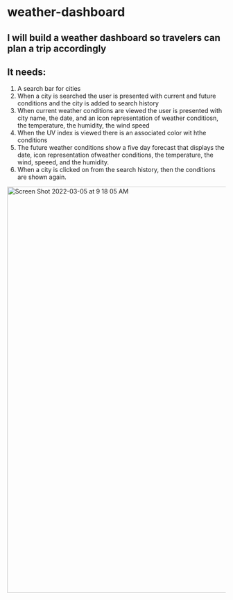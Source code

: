 # weather-dashboard

## I will build a weather dashboard so travelers can plan a trip accordingly

## It needs:
1. A search bar for cities
2. When a city is searched the user is presented with current and future conditions and the city is added to search history
3. When current weather conditions are viewed the user is presented with city name, the date, and an icon representation of weather conditiosn, the temperature, the humidity, the wind speed
4. When the UV index is viewed there is an associated color wit hthe conditions
5. The future weather conditions show a five day forecast that displays the date, icon representation ofweather conditions, the temperature, the wind, speeed, and the humidity.
6. When a city is clicked on from the search history, then the conditions are shown again.

<img width="937" alt="Screen Shot 2022-03-05 at 9 18 05 AM" src="https://user-images.githubusercontent.com/97577116/156891533-b1b4f707-e8a4-4b07-ac5d-276a6cd00841.png">


